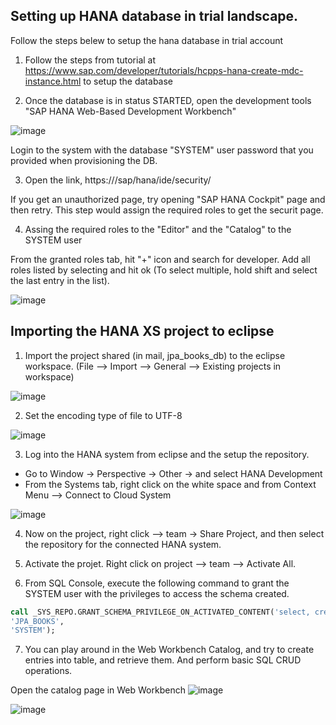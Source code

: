 ## Setting up HANA database in trial landscape. 

Follow the steps belew to setup the hana database in trial account

1. Follow the steps from tutorial at https://www.sap.com/developer/tutorials/hcpps-hana-create-mdc-instance.html to setup the database

2. Once the database is in status STARTED, open the development tools "SAP HANA Web-Based Development Workbench"

![image](https://user-images.githubusercontent.com/15712474/32507156-bb4bae70-c3b4-11e7-9f17-da08bf8e3254.png)

Login to the system with the database "SYSTEM" user password that you provided when provisioning the DB. 

3. Open the link, https://<host>/sap/hana/ide/security/
  
  If you get an unauthorized page, try opening "SAP HANA Cockpit" page and then retry. This step would assign the required roles to get the securit page. 

4. Assing the required roles to the "Editor" and the "Catalog" to the SYSTEM user

From the granted roles tab, hit "+" icon and search for developer. Add all roles listed by selecting and hit ok (To select multiple, hold shift and select the last entry in the list). 

![image](https://user-images.githubusercontent.com/15712474/32507390-4333022a-c3b5-11e7-94bc-e717ff249d51.png)


## Importing the HANA XS project to eclipse

1. Import the project shared (in mail, jpa_books_db) to the eclipse workspace. (File --> Import --> General --> Existing projects in workspace)
   
![image](https://user-images.githubusercontent.com/15712474/32507539-b43e4b6e-c3b5-11e7-81cf-8f1e63783dc0.png)

2. Set the encoding type of file to UTF-8

![image](https://user-images.githubusercontent.com/15712474/32507638-004c9aba-c3b6-11e7-854d-da8a7feac28a.png)

3. Log into the HANA system from eclipse and the setup the repository.

  - Go to Window -> Perspective -> Other -> and select HANA Development
  - From the Systems tab, right click on the white space and from Context Menu --> Connect to Cloud System
  
  ![image](https://user-images.githubusercontent.com/15712474/32507739-50afbfa0-c3b6-11e7-9a09-d3ac40715b8a.png)

4. Now on the project, right click --> team -> Share Project, and then select the repository for the connected HANA system. 

5. Activate the projet. Right click on project --> team --> Activate All. 

6. From SQL Console, execute the following command to grant the SYSTEM user with the privileges to access the schema created. 

  ```sql
  call _SYS_REPO.GRANT_SCHEMA_PRIVILEGE_ON_ACTIVATED_CONTENT('select, create any, insert, delete, update, execute, alter, drop',
  'JPA_BOOKS',
  'SYSTEM');
  ```
7. You can play around in the Web Workbench Catalog, and try to create entries into table, and retrieve them. And perform basic SQL CRUD operations. 

Open the catalog page in Web Workbench
![image](https://user-images.githubusercontent.com/15712474/32508246-aecdf27c-c3b7-11e7-8883-6a39497b9b64.png)

![image](https://user-images.githubusercontent.com/15712474/32508129-5401f38e-c3b7-11e7-9344-511a1acb919d.png)




